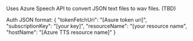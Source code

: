 Uses Azure Speech API to convert JSON text files to wav files. (TBD)

Auth JSON format:
{
	"tokenFetchUri": "[Asure token uri]",
	"subscriptionKey": "[your key]",
	"resourceName": "[your resource name",
	"hostName": "[Azure TTS resource name]"
}
    




